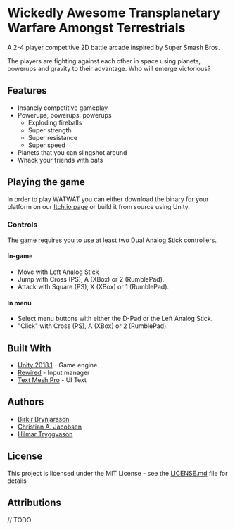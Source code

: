 # Wickedly Awesome Transplanetary Warfare Amongst Terrestrials

A 2-4 player competitive 2D battle arcade inspired by Super Smash Bros.

The players are fighting against each other in space using planets, powerups and gravity to their advantage. Who will emerge victorious?

## Features

* Insanely competitive gameplay
* Powerups, powerups, powerups
    * Exploding fireballs
    * Super strength
    * Super resistance
    * Super speed
* Planets that you can slingshot around
* Whack your friends with bats

## Playing the game

In order to play WATWAT you can either download the binary for your platform on our [Itch.io page](https://indexu.itch.io/watwat) or build it from source using Unity.

### Controls

The game requires you to use at least two Dual Analog Stick controllers.

#### In-game

* Move with Left Analog Stick
* Jump with Cross (PS), A (XBox) or 2 (RumblePad).
* Attack with Square (PS), X (XBox) or 1 (RumblePad).

#### In menu

* Select menu buttons with either the D-Pad or the Left Analog Stick.
* "Click" with Cross (PS), A (XBox) or 2 (RumblePad).

## Built With

* [Unity 2018.1](https://unity3d.com/) - Game engine
* [Rewired](https://assetstore.unity.com/packages/tools/utilities/rewired-21676) - Input manager
* [Text Mesh Pro](https://assetstore.unity.com/packages/essentials/beta-projects/textmesh-pro-84126) - UI Text

## Authors

* [Birkir Brynjarsson](https://github.com/birkirbrynjarsson)
* [Christian A. Jacobsen](https://github.com/ChristianJacobsen)
* [Hilmar Tryggvason](https://github.com/Indexu)

## License

This project is licensed under the MIT License - see the [LICENSE.md](LICENSE.md) file for details

## Attributions

// TODO
